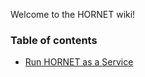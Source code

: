 Welcome to the HORNET wiki!

### Table of contents
- [Run HORNET as a Service](https://github.com/gohornet/hornet/wiki/Run-HORNET-as-a-Service)
